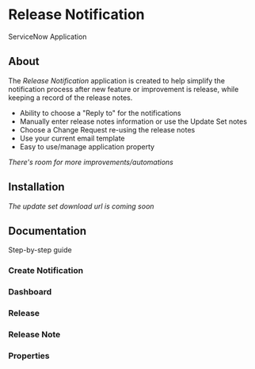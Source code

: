 # Release Notification
ServiceNow Application

## About
The *Release Notification* application is created to help simplify the notification 
process after new feature or improvement is release, while keeping a record of the 
release notes. 

* Ability to choose a "Reply to" for the notifications
* Manually enter release notes information or use the Update Set notes
* Choose a Change Request re-using the release notes
* Use your current email template
* Easy to use/manage application property

*There's room for more improvements/automations*

## Installation
*The update set download url is coming soon*

## Documentation
Step-by-step guide

### Create Notification

### Dashboard

### Release

### Release Note

### Properties

